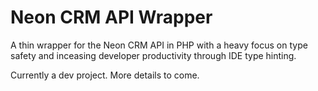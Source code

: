 # Neon CRM API Wrapper

A thin wrapper for the Neon CRM API in PHP with a heavy focus on type safety and inceasing developer productivity through IDE type hinting.

Currently a dev project. More details to come.